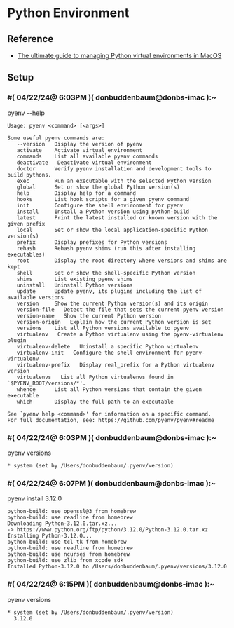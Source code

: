 # Python Environment

## Reference

- [The ultimate guide to managing Python virtual environments in MacOS](https://medium.com/@miqui.ferrer/the-ultimate-guide-to-managing-python-virtual-environments-in-macos-c8cb49bf0a3c)


## Setup

### #( 04/22/24@ 6:03PM )( donbuddenbaum@donbs-imac ):~
   pyenv --help
```
Usage: pyenv <command> [<args>]

Some useful pyenv commands are:
   --version   Display the version of pyenv
   activate    Activate virtual environment
   commands    List all available pyenv commands
   deactivate   Deactivate virtual environment
   doctor      Verify pyenv installation and development tools to build pythons.
   exec        Run an executable with the selected Python version
   global      Set or show the global Python version(s)
   help        Display help for a command
   hooks       List hook scripts for a given pyenv command
   init        Configure the shell environment for pyenv
   install     Install a Python version using python-build
   latest      Print the latest installed or known version with the given prefix
   local       Set or show the local application-specific Python version(s)
   prefix      Display prefixes for Python versions
   rehash      Rehash pyenv shims (run this after installing executables)
   root        Display the root directory where versions and shims are kept
   shell       Set or show the shell-specific Python version
   shims       List existing pyenv shims
   uninstall   Uninstall Python versions
   update      Update pyenv, its plugins including the list of available versions
   version     Show the current Python version(s) and its origin
   version-file   Detect the file that sets the current pyenv version
   version-name   Show the current Python version
   version-origin   Explain how the current Python version is set
   versions    List all Python versions available to pyenv
   virtualenv   Create a Python virtualenv using the pyenv-virtualenv plugin
   virtualenv-delete   Uninstall a specific Python virtualenv
   virtualenv-init   Configure the shell environment for pyenv-virtualenv
   virtualenv-prefix   Display real_prefix for a Python virtualenv version
   virtualenvs   List all Python virtualenvs found in `$PYENV_ROOT/versions/*'.
   whence      List all Python versions that contain the given executable
   which       Display the full path to an executable

See `pyenv help <command>' for information on a specific command.
For full documentation, see: https://github.com/pyenv/pyenv#readme
```
### #( 04/22/24@ 6:03PM )( donbuddenbaum@donbs-imac ):~
   pyenv versions

    * system (set by /Users/donbuddenbaum/.pyenv/version)
### #( 04/22/24@ 6:07PM )( donbuddenbaum@donbs-imac ):~
   pyenv install 3.12.0

```
python-build: use openssl@3 from homebrew
python-build: use readline from homebrew
Downloading Python-3.12.0.tar.xz...
-> https://www.python.org/ftp/python/3.12.0/Python-3.12.0.tar.xz
Installing Python-3.12.0...
python-build: use tcl-tk from homebrew
python-build: use readline from homebrew
python-build: use ncurses from homebrew
python-build: use zlib from xcode sdk
Installed Python-3.12.0 to /Users/donbuddenbaum/.pyenv/versions/3.12.0
```
### #( 04/22/24@ 6:15PM )( donbuddenbaum@donbs-imac ):~
   pyenv versions

```
* system (set by /Users/donbuddenbaum/.pyenv/version)
  3.12.0
```